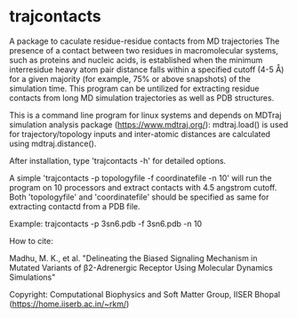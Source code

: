 # trajcontacts
A package to caculate residue-residue contacts from MD trajectories
The presence of a contact between two residues in macromolecular systems, such as proteins and nucleic acids, is established when the minimum interresidue heavy atom pair distance falls within a specified cutoff (4-5 Å) for a given majority (for example, 75% or above snapshots) of the simulation time. This program can be untilized for extracting residue contacts from long MD simulation trajectories as well as PDB structures.

This is a command line program for linux systems and depends on MDTraj simulation analysis package (https://www.mdtraj.org/): mdtraj.load() is used for trajectory/topology inputs and inter-atomic distances are calculated using mdtraj.distance().

After installation, type 'trajcontacts -h' for detailed options.

A simple 'trajcontacts -p topologyfile -f coordinatefile -n 10' will run the program on 10 processors and extract contacts with 4.5 angstrom cutoff. Both 'topologyfile' and 'coordinatefile' should be specified as same for extracting contactd from a PDB file.

Example:  trajcontacts -p 3sn6.pdb -f 3sn6.pdb -n 10


How to cite:

Madhu, M. K., et al. "Delineating the Biased Signaling Mechanism in Mutated Variants of β2-Adrenergic Receptor Using Molecular Dynamics Simulations"


Copyright: Computational Biophysics and Soft Matter Group, IISER Bhopal (https://home.iiserb.ac.in/~rkm/)
